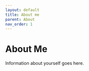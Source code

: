 ```yaml
---
layout: default
title: About me
parent: About
nav_order: 1
---
```


# About Me
Information about yourself goes here.
